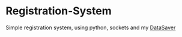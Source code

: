 # Registration-System
Simple registration system, using python, sockets and my [DataSaver](github.com/NPS809/PyDataSaver)
